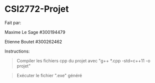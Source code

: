 # CSI2772-Projet
 
Fait par:

Maxime Le Sage #300194479

Etienne Boutet #300262462

Instructions:

> Compiler les fichiers cpp du projet avec "g++ *.cpp -std=c++11 -o projet"

> Exécuter le fichier ".exe" généré